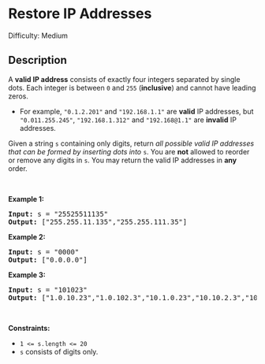 # Restore IP Addresses

Difficulty: Medium
## Description
<p>A <strong>valid IP address</strong> consists of exactly four integers separated by single dots. Each integer is between <code>0</code> and <code>255</code> (<strong>inclusive</strong>) and cannot have leading zeros.</p>
<ul>
<li>For example, <code>"0.1.2.201"</code> and <code>"192.168.1.1"</code> are <strong>valid</strong> IP addresses, but <code>"0.011.255.245"</code>, <code>"192.168.1.312"</code> and <code>"192.168@1.1"</code> are <strong>invalid</strong> IP addresses.</li>
</ul>
<p>Given a string <code>s</code> containing only digits, return <em>all possible valid IP addresses that can be formed by inserting dots into </em><code>s</code>. You are <strong>not</strong> allowed to reorder or remove any digits in <code>s</code>. You may return the valid IP addresses in <strong>any</strong> order.</p>
<p> </p>
<p><strong class="example">Example 1:</strong></p>
<pre><strong>Input:</strong> s = "25525511135"
<strong>Output:</strong> ["255.255.11.135","255.255.111.35"]
</pre>
<p><strong class="example">Example 2:</strong></p>
<pre><strong>Input:</strong> s = "0000"
<strong>Output:</strong> ["0.0.0.0"]
</pre>
<p><strong class="example">Example 3:</strong></p>
<pre><strong>Input:</strong> s = "101023"
<strong>Output:</strong> ["1.0.10.23","1.0.102.3","10.1.0.23","10.10.2.3","101.0.2.3"]
</pre>
<p> </p>
<p><strong>Constraints:</strong></p>
<ul>
<li><code>1 &lt;= s.length &lt;= 20</code></li>
<li><code>s</code> consists of digits only.</li>
</ul>

